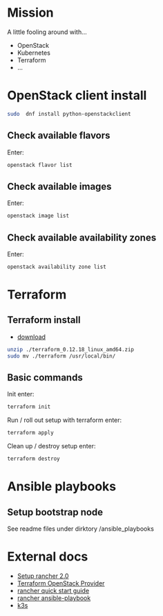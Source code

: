 # Mission #

A little fooling around with...

* OpenStack
* Kubernetes
* Terraform
* ...

# OpenStack client install #

```bash
sudo  dnf install python-openstackclient
```

## Check available flavors ##

Enter:
```bash
openstack flavor list
```

## Check available images ##

Enter:
```bash
openstack image list
```

## Check available availability zones ##

Enter:
```bash 
openstack availability zone list
```

# Terraform #

## Terraform install ##

* [download](https://www.terraform.io/downloads.html)

```bash
unzip ./terraform_0.12.18_linux_amd64.zip
sudo mv ./terraform /usr/local/bin/
```

## Basic commands ##

Init enter:

```bash
terraform init
```

Run / roll out setup with terraform enter:
```bash
terraform apply
```

Clean up / destroy setup enter:
```bash
terraform destroy
```

# Ansible playbooks #

## Setup bootstrap node ##

See readme files under dirktory /ansible_playbooks


# External docs #

* [Setup rancher 2.0](https://rancher.com/docs/rancher/v2.x/en/quick-start-guide/deployment/quickstart-manual-setup/)
* [Terraform OpenStack Provider](https://www.terraform.io/docs/providers/openstack/index.html)
* [rancher quick start guide](https://rancher.com/docs/rancher/v2.x/en/quick-start-guide/deployment/quickstart-manual-setup/)
* [rancher ansible-playbook](https://github.com/rancher/ansible-playbooks)
* [k3s](https://github.com/rancher/k3s)